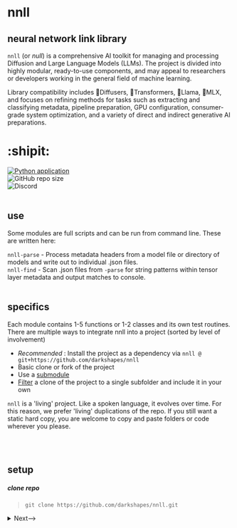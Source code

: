

# nnll

## neural network link library
`nnll` (or <em>null</em>) is a comprehensive AI toolkit for managing and processing Diffusion and Large Language Models (LLMs). The project is divided into highly modular, ready-to-use components, and may appeal to researchers or developers working in the general field of machine learning.

Library compatibility includes 🧨Diffusers, 🤗Transformers, 🦙Llama, 🍏MLX, and focuses on refining methods for tasks such as extracting and classifying metadata, pipeline preparation, GPU configuration, consumer-grade system optimization, and a variety of direct and indirect generative AI preparations.
<br>

# :shipit:

[![Python application](https://github.com/darkshapes/nnll/actions/workflows/python-app.yml/badge.svg)](https://github.com/darkshapes/nnll/actions/workflows/python-app.yml)<br>
![GitHub repo size](https://img.shields.io/github/repo-size/darkshapes/nnll)<br>
![Discord](https://img.shields.io/discord/1266757128249675867)<br>
<br>

## use
Some modules are full scripts and can be run from command line. These are written here:

`nnll-parse`   - Process metadata headers from a model file or directory of models and write out to individual .json files.<br>
`nnll-find`    - Scan .json files from `-parse` for string patterns within tensor layer metadata and output matches to console.<br>
<br>

## specifics

Each module contains 1-5 functions or 1-2 classes and its own test routines. There are multiple ways to integrate nnll into a project (sorted by level of involvement)

- *Recommended* : Install the project as a dependency via `nnll @ git+https://github.com/darkshapes/nnll`
- Basic clone or fork of the project
-  Use a [submodule](https://github.blog/open-source/git/working-with-submodules/)
- [Filter](https://github.com/newren/git-filter-repo/) a clone of the project to a single subfolder and include it in your own


`nnll` is a 'living' project. Like a spoken language, it evolves over time. For this reason, we prefer 'living' duplications of the repo. If you still want a static hard copy, you are welcome to copy and paste folders or code wherever you please.

<br><br>

## setup

##### clone repo

> ```
> git clone https://github.com/darkshapes/nnll.git
> ```

<details> <summary> <a>Next--></a></summary>

#####  create virtual environment
> ```
> python3 -m venv .venv_nnll
> ```

<details> <summary> <a>Next--></a></summary>

##### 3 (windows powershell) activate
> ```
> Set-ExecutionPolicy Bypass -Scope Process -Force; .venv_nnll\Scripts\Activate.ps1
> ```

##### 3 ( linux | macos) activate
> ```
> source .venv_nnll/bin/activate
> ```

<details> <summary> <a>Next--></a></summary>

##### 4 install
> ```
> pip install -e nnll
> ```
or
>
> pip install -e 'nnll\[dev\]'
>

##### Done.
</details>
</details>
</details>
<br><br><br>